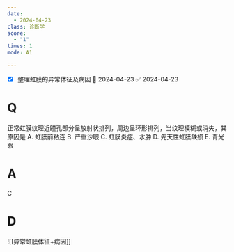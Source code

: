 ```yaml
---
date:
  - 2024-04-23
class: 诊断学
score:
  - "1"
times: 1
mode: A1

--- 
```

- [x] 整理虹膜的异常体征及病因 📅 2024-04-23 ✅ 2024-04-23


# Q
正常虹膜纹理近瞳孔部分呈放射状排列，周边呈环形排列，当纹理模糊或消失，其原因是
A. 虹膜前粘连 
B. 严重沙眼 
C. 虹膜炎症、水肿
D. 先天性虹膜缺损 
E. 青光眼

# A

C



# D
![[异常虹膜体征+病因]]
